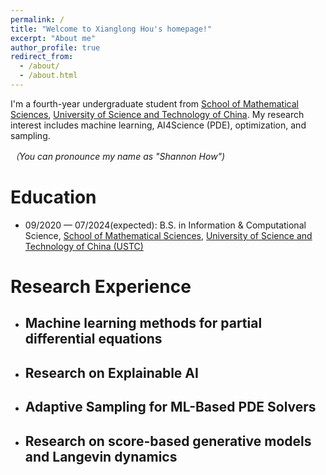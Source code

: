 ```yaml
---
permalink: /
title: "Welcome to Xianglong Hou's homepage!"
excerpt: "About me"
author_profile: true
redirect_from: 
  - /about/
  - /about.html
---
```

I'm a fourth-year undergraduate student from [School of Mathematical Sciences](https://math.ustc.edu.cn/ENGLISH/list.htm), [University of Science and Technology of China](http://en.ustc.edu.cn/). My research interest includes machine learning, AI4Science (PDE), optimization, and sampling.

*（You can pronounce my name as "Shannon How")*


Education
======
- 09/2020 — 07/2024(expected): B.S. in Information & Computational Science, [School of Mathematical Sciences](https://math.ustc.edu.cn/ENGLISH/list.htm), [University of Science and Technology of China (USTC)](http://en.ustc.edu.cn/)

Research Experience
======
- ## Machine learning methods for partial differential equations
  
- ## Research on Explainable AI
- ## Adaptive Sampling for ML-Based PDE Solvers
- ## Research on score-based generative models and Langevin dynamics

